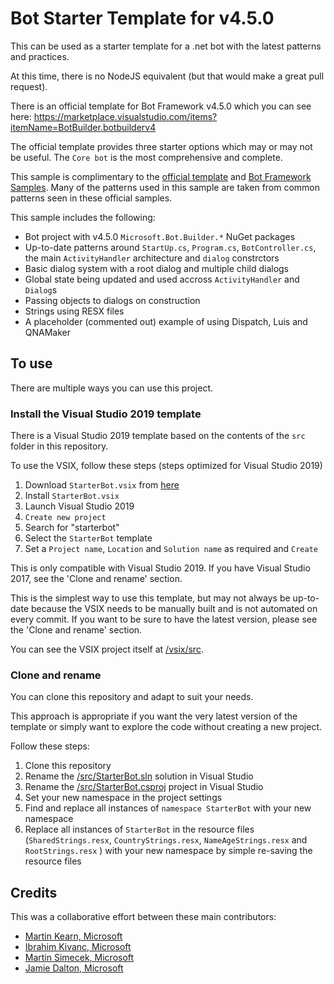 # Bot Starter Template for v4.5.0
This can be used as a starter template for a .net bot with the latest patterns and practices. 

At this time, there is no NodeJS equivalent (but that would make a great pull request).

There is an official template for Bot Framework v4.5.0 which you can see here: https://marketplace.visualstudio.com/items?itemName=BotBuilder.botbuilderv4

The official template provides three starter options which may or may not be useful. The `Core bot` is the most comprehensive and complete.

This sample is complimentary to the [official template](https://marketplace.visualstudio.com/items?itemName=BotBuilder.botbuilderv4) and [Bot Framework Samples](https://github.com/microsoft/BotBuilder-Samples/tree/master/samples/csharp_dotnetcore). Many of the patterns used in this sample are taken from common patterns seen in these official samples.

This sample includes the following:

* Bot project with v4.5.0 `Microsoft.Bot.Builder.*` NuGet packages
* Up-to-date patterns around `StartUp.cs`, `Program.cs`, `BotController.cs`, the main `ActivityHandler` architecture and `dialog` constrctors
* Basic dialog system with a root dialog and multiple child dialogs
* Global state being updated and used accross `ActivityHandler` and `Dialog`s
* Passing objects to dialogs on construction
* Strings using RESX files
* A placeholder (commented out) example of using Dispatch, Luis and QNAMaker

## To use

There are multiple ways you can use this project.

### Install the Visual Studio 2019 template

There is a Visual Studio 2019 template based on the contents of the `src` folder in this repository.

To use the VSIX, follow these steps (steps optimized for Visual Studio 2019)

1. Download `StarterBot.vsix` from [here](https://github.com/martinkearn/Bot-v4.3-Template/raw/master/vsix/StarterBot.vsix) 
2. Install `StarterBot.vsix`
3. Launch Visual Studio 2019
4. `Create new project`
5. Search for "starterbot"
6. Select the `StarterBot` template
7. Set a `Project name`, `Location` and `Solution name` as required and `Create`

This is only compatible with Visual Studio 2019. If you have Visual Studio 2017, see the 'Clone and rename' section.

This is the simplest way to use this template, but may not always be up-to-date because the VSIX needs to be manually built and is not automated on every commit. If you want to be sure to have the latest version, please see the 'Clone and rename' section.

You can see the VSIX project itself at [/vsix/src](https://github.com/martinkearn/Bot-v4.3-Template/tree/master/vsix/src).

### Clone and rename

You can clone this repository and adapt to suit your needs.

This approach is appropriate if you want the very latest version of the template or simply want to explore the code without creating a new project.

Follow these steps:

1. Clone this repository
2. Rename the [/src/StarterBot.sln](https://github.com/martinkearn/Bot-v4.3-Template/blob/master/src/StarterBot.sln) solution in Visual Studio
3. Rename the [/src/StarterBot.csproj](https://github.com/martinkearn/Bot-v4.3-Template/blob/master/src/StarterBot.csproj) project in Visual Studio
4. Set your new namespace in the project settings
5. Find and replace all instances of `namespace StarterBot` with your new namespace
6. Replace all instances of `StarterBot` in the resource files (`SharedStrings.resx`, `CountryStrings.resx`, `NameAgeStrings.resx` and `RootStrings.resx` ) with your new namespace by simple re-saving the resource files

## Credits
This was a collaborative effort between these main contributors:
* [Martin Kearn, Microsoft](https://github.com/martinkearn)
* [Ibrahim Kivanc, Microsoft](https://github.com/ikivanc)
* [Martin Simecek, Microsoft](https://github.com/msimecek)
* [Jamie Dalton, Microsoft](https://github.com/daltskin)
